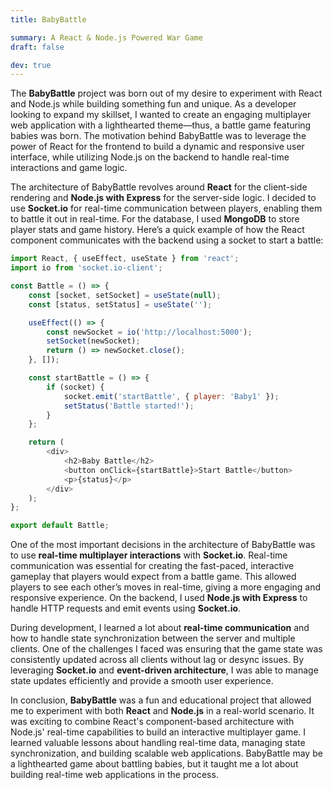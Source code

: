 ```yaml
---
title: BabyBattle

summary: A React & Node.js Powered War Game
draft: false

dev: true
---
```


The **BabyBattle** project was born out of my desire to experiment with React and Node.js while building something fun and unique. As a developer looking to expand my skillset, I wanted to create an engaging multiplayer web application with a lighthearted theme—thus, a battle game featuring babies was born. The motivation behind BabyBattle was to leverage the power of React for the frontend to build a dynamic and responsive user interface, while utilizing Node.js on the backend to handle real-time interactions and game logic.

The architecture of BabyBattle revolves around **React** for the client-side rendering and **Node.js with Express** for the server-side logic. I decided to use **Socket.io** for real-time communication between players, enabling them to battle it out in real-time. For the database, I used **MongoDB** to store player stats and game history. Here’s a quick example of how the React component communicates with the backend using a socket to start a battle:

```javascript
import React, { useEffect, useState } from 'react';
import io from 'socket.io-client';

const Battle = () => {
    const [socket, setSocket] = useState(null);
    const [status, setStatus] = useState('');

    useEffect(() => {
        const newSocket = io('http://localhost:5000');
        setSocket(newSocket);
        return () => newSocket.close();
    }, []);

    const startBattle = () => {
        if (socket) {
            socket.emit('startBattle', { player: 'Baby1' });
            setStatus('Battle started!');
        }
    };

    return (
        <div>
            <h2>Baby Battle</h2>
            <button onClick={startBattle}>Start Battle</button>
            <p>{status}</p>
        </div>
    );
};

export default Battle;
```

One of the most important decisions in the architecture of BabyBattle was to use **real-time multiplayer interactions** with **Socket.io**. Real-time communication was essential for creating the fast-paced, interactive gameplay that players would expect from a battle game. This allowed players to see each other’s moves in real-time, giving a more engaging and responsive experience. On the backend, I used **Node.js with Express** to handle HTTP requests and emit events using **Socket.io**.

During development, I learned a lot about **real-time communication** and how to handle state synchronization between the server and multiple clients. One of the challenges I faced was ensuring that the game state was consistently updated across all clients without lag or desync issues. By leveraging **Socket.io** and **event-driven architecture**, I was able to manage state updates efficiently and provide a smooth user experience.

In conclusion, **BabyBattle** was a fun and educational project that allowed me to experiment with both **React** and **Node.js** in a real-world scenario. It was exciting to combine React's component-based architecture with Node.js' real-time capabilities to build an interactive multiplayer game. I learned valuable lessons about handling real-time data, managing state synchronization, and building scalable web applications. BabyBattle may be a lighthearted game about battling babies, but it taught me a lot about building real-time web applications in the process.